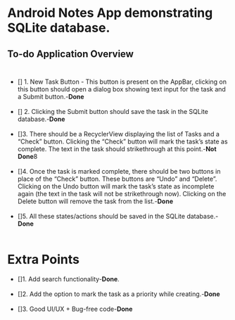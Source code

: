 # Android **Notes App** demonstrating **SQLite** database.

## To-do Application Overview <br><br>
- [] 1. New Task Button - This button is present on the AppBar, clicking on this button should open a dialog box showing text input for the task and a Submit button.-**Done** <br><br>
- [] 2. Clicking the Submit button should save the task in the SQLite database.-**Done** <br><br>
- []3. There should be a RecyclerView displaying the list of Tasks and a “Check” button. Clicking the “Check” button will mark the task’s state as complete. The text in the task should strikethrough at this point.-**Not Done**8 <br><br>
- []4. Once the task is marked complete, there should be two buttons in place of the “Check” button. These buttons are “Undo” and “Delete”. Clicking on the Undo button will mark the task’s state as incomplete again (the text in the task will not be strikethrough now). Clicking on the Delete button will remove the task from the list.-**Done** <br><br>
- []5. All these states/actions should be saved in the SQLite database.-**Done** <br><br>
# Extra Points
- []1. Add search functionality-**Done**. <br><br>
- []2. Add the option to mark the task as a priority while creating.-**Done** <br><br>
- []3. Good UI/UX + Bug-free code-**Done** <br><br>
